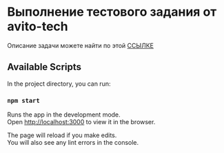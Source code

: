 # Выполнение тестового задания от avito-tech

Описание задачи можете найти по этой [ССЫЛКЕ](https://github.com/avito-tech/internship_frontend_2022)

## Available Scripts

In the project directory, you can run:

### `npm start`

Runs the app in the development mode.\
Open [http://localhost:3000](http://localhost:3000) to view it in the browser.

The page will reload if you make edits.\
You will also see any lint errors in the console.
